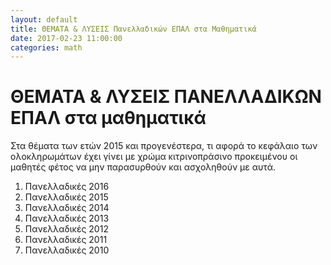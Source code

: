 ```yaml
---
layout: default
title: ΘΕΜΑΤΑ & ΛΥΣΕΙΣ Πανελλαδικών ΕΠΑΛ στα Μαθηματικά
date: 2017-02-23 11:00:00
categories: math
---
```


# ΘΕΜΑΤΑ & ΛΥΣΕΙΣ ΠΑΝΕΛΛΑΔΙΚΩΝ ΕΠΑΛ στα μαθηματικά

Στα θέματα των ετών 2015 και προγενέστερα, τι αφορά το κεφάλαιο των ολοκληρωμάτων έχει γίνει με χρώμα κιτρινοπράσινο προκειμένου  οι μαθητές φέτος να μην παρασυρθούν και ασχοληθούν με αυτά. 

1. Πανελλαδικές 2016
2. Πανελλαδικές 2015
3. Πανελλαδικές 2014
4. Πανελλαδικές 2013
5. Πανελλαδικές 2012
6. Πανελλαδικές 2011
7. Πανελλαδικές 2010
